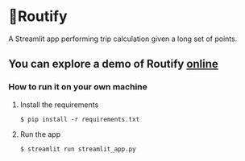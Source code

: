 # 🚕Routify

A Streamlit app performing trip calculation given a long set of points.


## You can explore a demo of Routify [online](https://routify.streamlit.app/)


### How to run it on your own machine

1. Install the requirements

   ```
   $ pip install -r requirements.txt
   ```

2. Run the app

   ```
   $ streamlit run streamlit_app.py
   ```
